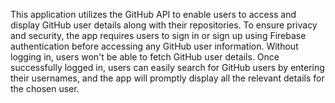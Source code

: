 This application utilizes the GitHub API to enable users to access and display GitHub user details along with their repositories. To ensure privacy and security, the app requires users to sign in or sign up using Firebase authentication before accessing any GitHub user information. Without logging in, users won't be able to fetch GitHub user details. Once successfully logged in, users can easily search for GitHub users by entering their usernames, and the app will promptly display all the relevant details for the chosen user.
